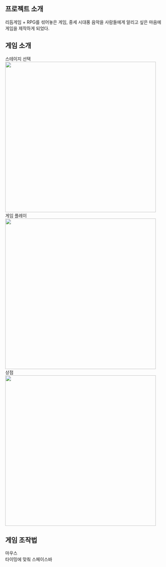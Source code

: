 ## 프로젝트 소개

리듬게임 + RPG를 섞어놓은 게임, 중세 시대풍 음악을 사람들에게 알리고 싶은 마음에 게임을 제작하게 되었다.


## 게임 소개

스테이지 선택
<br/>
<img width="480px" src="https://github.com/jy3026/Renaissance-rhythm/assets/89833446/9291a64b-74fd-468a-bc1c-a2178d819121"/>
<br/>
게임 플레이
<br/>
<img width="480px" src="https://github.com/jy3026/Renaissance-rhythm/assets/89833446/00404e7a-2eb6-464f-8dd6-75630056db43"/>
<br/>
상점
<br/>
<img width="480px" src="https://github.com/jy3026/Renaissance-rhythm/assets/89833446/60599149-cee2-4d4d-b25a-a1584a82efb6"/>


## 게임 조작법
마우스 
<br/>
타이밍에 맞춰 스페이스바
